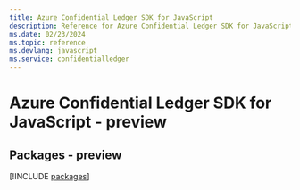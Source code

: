 ```yaml
---
title: Azure Confidential Ledger SDK for JavaScript
description: Reference for Azure Confidential Ledger SDK for JavaScript
ms.date: 02/23/2024
ms.topic: reference
ms.devlang: javascript
ms.service: confidentialledger
---
```

# Azure Confidential Ledger SDK for JavaScript - preview
## Packages - preview
[!INCLUDE [packages](confidential-ledger-index.md)]